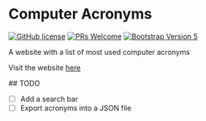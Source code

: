 # Computer Acronyms

[![GitHub license](https://img.shields.io/github/license/Naereen/StrapDown.js.svg)](https://github.com/GabrielCrackPro/computer-acronyms/master/LICENSE)
[![PRs Welcome](https://img.shields.io/badge/PRs-welcome-brightgreen.svg?style=flat-square)](https://github.com/GabrielCrackPro/computer-acronyms/pulls)
[![Bootstrap Version 5](https://img.shields.io/badge/Bootstrap-5.0-blueviolet?style=flat-square&logo=bootstrap)](https://getbootstrap.com/docs/versions/)

A website with a list of most used computer acronyms

Visit the website [here](https://www.computeracronyms.org)

## TODO

- [ ] Add a search bar
- [ ] Export acronyms into a JSON file
